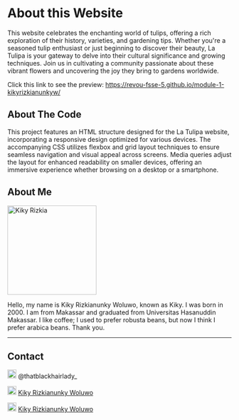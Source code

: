 # About this Website

This website celebrates the enchanting world of tulips, offering a rich exploration of their history, varieties, and gardening tips. Whether you're a seasoned tulip enthusiast or just beginning to discover their beauty, La Tulipa is your gateway to delve into their cultural significance and growing techniques. Join us in cultivating a community passionate about these vibrant flowers and uncovering the joy they bring to gardens worldwide.

Click this link to see the preview:
<a href="https://revou-fsse-5.github.io/module-2-kikyrizkianunkyw/">https://revou-fsse-5.github.io/module-1-kikyrizkianunkyw/</a>

## About The Code
This project features an HTML structure designed for the La Tulipa website, incorporating a responsive design optimized for various devices. The accompanying CSS utilizes flexbox and grid layout techniques to ensure seamless navigation and visual appeal across screens. Media queries adjust the layout for enhanced readability on smaller devices, offering an immersive experience whether browsing on a desktop or a smartphone.

## About Me 
<img src="https://i.ibb.co.com/jLcMssM/French-Girl-Chic-Leia-Sfez.png" alt="Kiky Rizkia" width="200" />


Hello, my name is Kiky Rizkianunky Woluwo, known as Kiky. I was born in 2000. I am from Makassar and graduated from Universitas Hasanuddin Makassar. I like coffee; I used to prefer robusta beans, but now I think I prefer arabica beans. Thank you.

---

## Contact

<img src="https://upload.wikimedia.org/wikipedia/commons/thumb/9/95/Instagram_logo_2022.svg/1000px-Instagram_logo_2022.svg.png" alt="Instagram" width="20" /> @thatblackhairlady_

<img src="https://upload.wikimedia.org/wikipedia/commons/thumb/c/ca/LinkedIn_logo_initials.png/480px-LinkedIn_logo_initials.png" alt="linkedin" width="20" /> [Kiky Rizkianunky Woluwo](https://www.linkedin.com/in/kiky-rizkianunky-woluwo-a742761b7/)  

<img src="https://upload.wikimedia.org/wikipedia/commons/thumb/7/7e/Gmail_icon_%282020%29.svg/2560px-Gmail_icon_%282020%29.svg.png" alt="Gmail" width="20" /> [Kiky Rizkianunky Woluwo](mailto:kikyrizkianunkywofficial@gmail.com)



